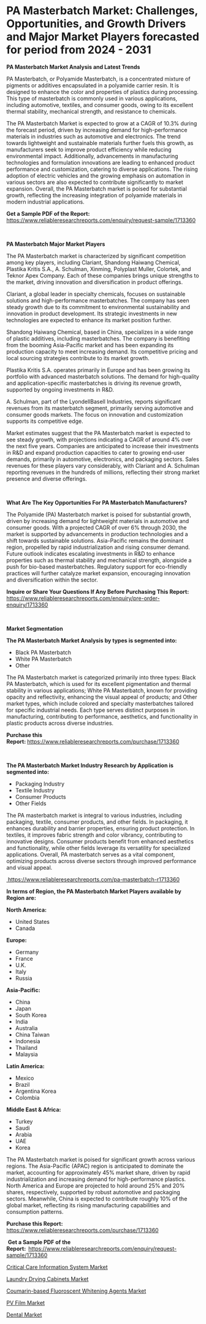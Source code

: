 <p><h1>PA Masterbatch Market: Challenges, Opportunities, and Growth Drivers and Major Market Players forecasted for period from 2024 - 2031</h1></p><p><strong>PA Masterbatch Market Analysis and Latest Trends</strong></p>
<p><p>PA Masterbatch, or Polyamide Masterbatch, is a concentrated mixture of pigments or additives encapsulated in a polyamide carrier resin. It is designed to enhance the color and properties of plastics during processing. This type of masterbatch is commonly used in various applications, including automotive, textiles, and consumer goods, owing to its excellent thermal stability, mechanical strength, and resistance to chemicals.</p><p>The PA Masterbatch Market is expected to grow at a CAGR of 10.3% during the forecast period, driven by increasing demand for high-performance materials in industries such as automotive and electronics. The trend towards lightweight and sustainable materials further fuels this growth, as manufacturers seek to improve product efficiency while reducing environmental impact. Additionally, advancements in manufacturing technologies and formulation innovations are leading to enhanced product performance and customization, catering to diverse applications. The rising adoption of electric vehicles and the growing emphasis on automation in various sectors are also expected to contribute significantly to market expansion. Overall, the PA Masterbatch market is poised for substantial growth, reflecting the increasing integration of polyamide materials in modern industrial applications.</p></p>
<p><strong>Get a Sample PDF of the Report:&nbsp;</strong> <a href="https://www.reliableresearchreports.com/enquiry/request-sample/1713360?utm_campaign=24&utm_medium=2&utm_source=Github&utm_content=ia&utm_term=22102024&utm_id=pa-masterbatch">https://www.reliableresearchreports.com/enquiry/request-sample/1713360</a></p>
<p>&nbsp;</p>
<p><strong>PA Masterbatch Major Market Players</strong></p>
<p><p>The PA Masterbatch market is characterized by significant competition among key players, including Clariant, Shandong Haiwang Chemical, Plastika Kritis S.A., A. Schulman, Xinming, Polyplast Muller, Colortek, and Teknor Apex Company. Each of these companies brings unique strengths to the market, driving innovation and diversification in product offerings.</p><p>Clariant, a global leader in specialty chemicals, focuses on sustainable solutions and high-performance masterbatches. The company has seen steady growth due to its commitment to environmental sustainability and innovation in product development. Its strategic investments in new technologies are expected to enhance its market position further.</p><p>Shandong Haiwang Chemical, based in China, specializes in a wide range of plastic additives, including masterbatches. The company is benefiting from the booming Asia-Pacific market and has been expanding its production capacity to meet increasing demand. Its competitive pricing and local sourcing strategies contribute to its market growth.</p><p>Plastika Kritis S.A. operates primarily in Europe and has been growing its portfolio with advanced masterbatch solutions. The demand for high-quality and application-specific masterbatches is driving its revenue growth, supported by ongoing investments in R&D.</p><p>A. Schulman, part of the LyondellBasell Industries, reports significant revenues from its masterbatch segment, primarily serving automotive and consumer goods markets. The focus on innovation and customization supports its competitive edge.</p><p>Market estimates suggest that the PA Masterbatch market is expected to see steady growth, with projections indicating a CAGR of around 4% over the next five years. Companies are anticipated to increase their investments in R&D and expand production capacities to cater to growing end-user demands, primarily in automotive, electronics, and packaging sectors. Sales revenues for these players vary considerably, with Clariant and A. Schulman reporting revenues in the hundreds of millions, reflecting their strong market presence and diverse offerings.</p></p>
<p>&nbsp;</p>
<p><strong>What Are The Key Opportunities For PA Masterbatch Manufacturers?</strong></p>
<p><p>The Polyamide (PA) Masterbatch market is poised for substantial growth, driven by increasing demand for lightweight materials in automotive and consumer goods. With a projected CAGR of over 6% through 2030, the market is supported by advancements in production technologies and a shift towards sustainable solutions. Asia-Pacific remains the dominant region, propelled by rapid industrialization and rising consumer demand. Future outlook indicates escalating investments in R&D to enhance properties such as thermal stability and mechanical strength, alongside a push for bio-based masterbatches. Regulatory support for eco-friendly practices will further catalyze market expansion, encouraging innovation and diversification within the sector.</p></p>
<p><strong>Inquire or Share Your Questions If Any Before Purchasing This Report:</strong> <a href="https://www.reliableresearchreports.com/enquiry/pre-order-enquiry/1713360?utm_campaign=24&utm_medium=2&utm_source=Github&utm_content=ia&utm_term=22102024&utm_id=pa-masterbatch">https://www.reliableresearchreports.com/enquiry/pre-order-enquiry/1713360</a></p>
<p>&nbsp;</p>
<p><strong>Market Segmentation</strong></p>
<p><strong>The PA Masterbatch Market Analysis by types is segmented into:</strong></p>
<p><ul><li>Black PA Masterbatch</li><li>White PA Masterbatch</li><li>Other</li></ul></p>
<p><p>The PA Masterbatch market is categorized primarily into three types: Black PA Masterbatch, which is used for its excellent pigmentation and thermal stability in various applications; White PA Masterbatch, known for providing opacity and reflectivity, enhancing the visual appeal of products; and Other market types, which include colored and specialty masterbatches tailored for specific industrial needs. Each type serves distinct purposes in manufacturing, contributing to performance, aesthetics, and functionality in plastic products across diverse industries.</p></p>
<p><strong>Purchase this Report:&nbsp;</strong><a href="https://www.reliableresearchreports.com/purchase/1713360?utm_campaign=24&utm_medium=2&utm_source=Github&utm_content=ia&utm_term=22102024&utm_id=pa-masterbatch">https://www.reliableresearchreports.com/purchase/1713360</a></p>
<p>&nbsp;</p>
<p><strong>The PA Masterbatch Market Industry Research by Application is segmented into:</strong></p>
<p><ul><li>Packaging Industry</li><li>Textile Industry</li><li>Consumer Products</li><li>Other Fields</li></ul></p>
<p><p>The PA masterbatch market is integral to various industries, including packaging, textile, consumer products, and other fields. In packaging, it enhances durability and barrier properties, ensuring product protection. In textiles, it improves fabric strength and color vibrancy, contributing to innovative designs. Consumer products benefit from enhanced aesthetics and functionality, while other fields leverage its versatility for specialized applications. Overall, PA masterbatch serves as a vital component, optimizing products across diverse sectors through improved performance and visual appeal.</p></p>
<p><a href="https://www.reliableresearchreports.com/pa-masterbatch-r1713360?utm_campaign=24&utm_medium=2&utm_source=Github&utm_content=ia&utm_term=22102024&utm_id=pa-masterbatch">&nbsp;https://www.reliableresearchreports.com/pa-masterbatch-r1713360</a></p>
<p><strong>In terms of Region, the PA Masterbatch Market Players available by Region are:</strong></p>
<p>
    <p> <strong> North America: </strong>
        <ul>
            <li>United States</li>
            <li>Canada</li>
        </ul>
        </p> 
    <p> <strong> Europe: </strong>
        <ul>
            <li>Germany</li>
            <li>France</li>
            <li>U.K.</li>
            <li>Italy</li>
            <li>Russia</li>
        </ul>
        </p> 
    <p> <strong> Asia-Pacific: </strong>
        <ul>
            <li>China</li>
            <li>Japan</li>
            <li>South Korea</li>
            <li>India</li>
            <li>Australia</li>
            <li>China Taiwan</li>
            <li>Indonesia</li>
            <li>Thailand</li>
            <li>Malaysia</li>
        </ul>
        </p> 
    <p> <strong> Latin America: </strong>
        <ul>
            <li>Mexico</li>
            <li>Brazil</li>
            <li>Argentina Korea</li>
            <li>Colombia</li>
        </ul>
        </p> 
    <p> <strong> Middle East & Africa: </strong>
        <ul>
            <li>Turkey</li>
            <li>Saudi</li>
            <li>Arabia</li>
            <li>UAE</li>
            <li>Korea</li>
        </ul>
    </p>
    </p>
<p><p>The PA Masterbatch market is poised for significant growth across various regions. The Asia-Pacific (APAC) region is anticipated to dominate the market, accounting for approximately 45% market share, driven by rapid industrialization and increasing demand for high-performance plastics. North America and Europe are projected to hold around 25% and 20% shares, respectively, supported by robust automotive and packaging sectors. Meanwhile, China is expected to contribute roughly 10% of the global market, reflecting its rising manufacturing capabilities and consumption patterns.</p></p>
<p><strong>Purchase this Report: </strong><a href="https://www.reliableresearchreports.com/purchase/1713360?utm_campaign=24&utm_medium=2&utm_source=Github&utm_content=ia&utm_term=22102024&utm_id=pa-masterbatch">https://www.reliableresearchreports.com/purchase/1713360</a></p>
<p>&nbsp;<strong>Get a Sample PDF of the Report:&nbsp;&nbsp;</strong><a href="https://www.reliableresearchreports.com/enquiry/request-sample/1713360?utm_campaign=24&utm_medium=2&utm_source=Github&utm_content=ia&utm_term=22102024&utm_id=pa-masterbatch">https://www.reliableresearchreports.com/enquiry/request-sample/1713360</a></p>
<p><strong></strong></p>
<p><p><a href="https://www.linkedin.com/pulse/critical-care-information-system-market-evolution-global-trends-oaqif?utm_campaign=24&utm_medium=2&utm_source=Github&utm_content=ia&utm_term=22102024&utm_id=pa-masterbatch">Critical Care Information System Market</a></p><p><a href="https://issuu.com/reportprime-2/docs/laundry-drying-cabinets-market-size_9b6b74b5b58868?utm_campaign=24&utm_medium=2&utm_source=Github&utm_content=ia&utm_term=22102024&utm_id=pa-masterbatch">Laundry Drying Cabinets Market</a></p><p><a href="https://github.com/denishaucarn/Market-Research-Report-List-1/blob/main/coumarin-based-fluoroscent-whitening-agents-market.md?utm_campaign=24&utm_medium=2&utm_source=Github&utm_content=ia&utm_term=22102024&utm_id=pa-masterbatch">Coumarin-based Fluoroscent Whitening Agents Market</a></p><p><a href="https://github.com/wenonaelwil/Market-Research-Report-List-1/blob/main/pv-film-market.md?utm_campaign=24&utm_medium=2&utm_source=Github&utm_content=ia&utm_term=22102024&utm_id=pa-masterbatch">PV Film Market</a></p><p><a href="https://www.linkedin.com/pulse/sustainability-trends-dental-industry-market-implications-future-yayxf?utm_campaign=24&utm_medium=2&utm_source=Github&utm_content=ia&utm_term=22102024&utm_id=pa-masterbatch">Dental Market</a></p></p>